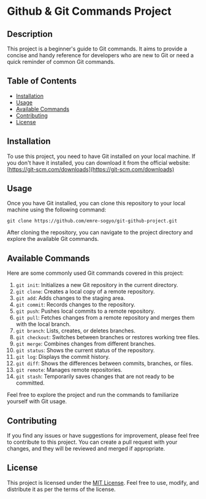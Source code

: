 # Github & Git Commands Project

## Description
This project is a beginner's guide to Git commands. It aims to provide a concise and handy reference for developers who are new to Git or need a quick reminder of common Git commands.

## Table of Contents
- [Installation](#installation)
- [Usage](#usage)
- [Available Commands](#available-commands)
- [Contributing](#contributing)
- [License](#license)

## Installation
To use this project, you need to have Git installed on your local machine. If you don't have it installed, you can download it from the official website: [https://git-scm.com/downloads](https://git-scm.com/downloads)

## Usage
Once you have Git installed, you can clone this repository to your local machine using the following command:
```
git clone https://github.com/emre-sogyo/git-github-project.git
```

After cloning the repository, you can navigate to the project directory and explore the available Git commands.

## Available Commands
Here are some commonly used Git commands covered in this project:

1. `git init`: Initializes a new Git repository in the current directory.
2. `git clone`: Creates a local copy of a remote repository.
3. `git add`: Adds changes to the staging area.
4. `git commit`: Records changes to the repository.
5. `git push`: Pushes local commits to a remote repository.
6. `git pull`: Fetches changes from a remote repository and merges them with the local branch.
7. `git branch`: Lists, creates, or deletes branches.
8. `git checkout`: Switches between branches or restores working tree files.
9. `git merge`: Combines changes from different branches.
10. `git status`: Shows the current status of the repository.
11. `git log`: Displays the commit history.
12. `git diff`: Shows the differences between commits, branches, or files.
13. `git remote`: Manages remote repositories.
14. `git stash`: Temporarily saves changes that are not ready to be committed.

Feel free to explore the project and run the commands to familiarize yourself with Git usage.

## Contributing
If you find any issues or have suggestions for improvement, please feel free to contribute to this project. You can create a pull request with your changes, and they will be reviewed and merged if appropriate.

## License
This project is licensed under the [MIT License](LICENSE). Feel free to use, modify, and distribute it as per the terms of the license.